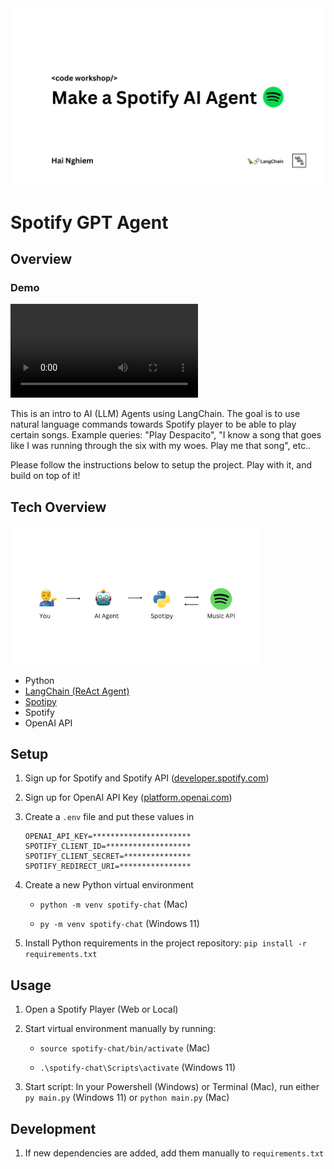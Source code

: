 <img src="readme_resources/intro_splash.png" alt="spotify" width="550">

# Spotify GPT Agent

## Overview

### Demo
<video src="https://user-images.githubusercontent.com/16231195/237049535-23c07c57-709b-4fbf-81cc-42974c12ba24.mp4" style="width: 250;"></video>

This is an intro to AI (LLM) Agents using LangChain. The goal is to use natural language commands towards Spotify player to be able to play certain songs. Example queries: "Play Despacito", "I know a song that goes like I was running through the six with my woes. Play me that song", etc..

Please follow the instructions below to setup the project. Play with it, and build on top of it!

## Tech Overview

<img src="readme_resources/architecture.png" alt="spotify" width="400">

- Python
- [LangChain (ReAct Agent)](https://python.langchain.com/en/latest/modules/agents.html)
- [Spotipy](https://spotipy.readthedocs.io/en/2.22.1/)
- Spotify
- OpenAI API

## Setup

1. Sign up for Spotify and Spotify API ([developer.spotify.com](developer.spotify.com))

2. Sign up for OpenAI API Key ([platform.openai.com](https://platform.openai.com/overview))

3. Create a `.env` file and put these values in

   ```
   OPENAI_API_KEY=**********************
   SPOTIFY_CLIENT_ID=*******************
   SPOTIFY_CLIENT_SECRET=***************
   SPOTIFY_REDIRECT_URI=****************
   ```

4. Create a new Python virtual environment

   - `python -m venv spotify-chat` (Mac)

   - `py -m venv spotify-chat` (Windows 11)

5. Install Python requirements in the project repository: `pip install -r requirements.txt`

## Usage

1. Open a Spotify Player (Web or Local)

2. Start virtual environment manually by running:

   - `source spotify-chat/bin/activate` (Mac)

   - `.\spotify-chat\Scripts\activate` (Windows 11)

3. Start script: In your Powershell (Windows) or Terminal (Mac), run either `py main.py` (Windows 11) or `python main.py` (Mac)


## Development

1. If new dependencies are added, add them manually to `requirements.txt`
